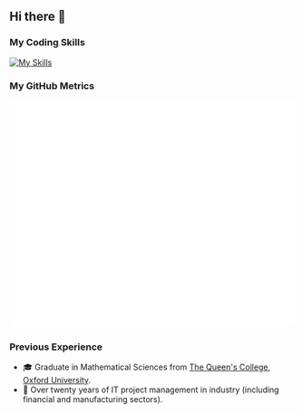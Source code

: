 ## Hi there 👋

<!--
**parrais/parrais** is a ✨ _special_ ✨ repository because its `README.md` (this file) appears on your GitHub profile.

Here are some ideas to get you started:

- 🔭 I’m currently working on ...
- 🌱 I’m currently learning ...
- 👯 I’m looking to collaborate on ...
- 🤔 I’m looking for help with ...
- 💬 Ask me about ...
- 📫 How to reach me: ...
- 😄 Pronouns: ...
- ⚡ Fun fact: ...
-->

### My Coding Skills

[![My Skills](https://skillicons.dev/icons?i=js,postgres,html,css)](https://skillicons.dev)

### My GitHub Metrics

![Metrics](./github-metrics.svg)

### Previous Experience

- 🎓 Graduate in Mathematical Sciences from [The Queen's College](https://www.queens.ox.ac.uk/), [Oxford University](https://www.ox.ac.uk/).
- 🏢 Over twenty years of IT project management in industry (including financial and manufacturing sectors).
